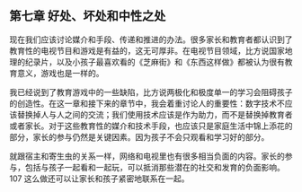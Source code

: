 ## 第七章 好处、坏处和中性之处

  现在我们应该讨论媒介和手段、传递和推进的办法。很多家长和教育者都认识到了教育性的电视节目和游戏是有益的，这无可厚非。在电视节目领域，比方说国家地理的纪录片，以及小孩子最喜欢看的《芝麻街》和《东西这样做》都被认为很有教育意义，游戏也是一样的。

  我已经说到了教育游戏中的一些缺陷，比方说两极化和极度单一的学习会阻碍孩子的创造性。在这一章和接下来的章节中，我会着重讨论人的重要性：数字技术不应该替换掉人与人之间的交流；我们使用技术应该是作为助力，而不是替换掉教育者或者家长。对于这些教育性的媒介和技术手段，也应该只是家庭生活中锦上添花的部分，家长的参与仍然是关键因素。因为孩子不会只观看和学习好的部分。

  就跟宿主和寄生虫的关系一样，网络和电视里也有很多相当负面的内容。家长的参与，包括与孩子一起看和一起玩，可以抵消那些潜在的社交和发育的负面影响。107 这么做还可以让家长和孩子紧密地联系在一起。